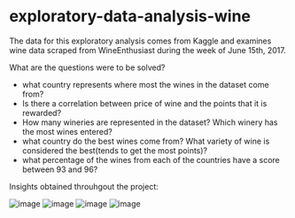 # exploratory-data-analysis-wine
The data for this exploratory analysis comes from Kaggle and examines wine data scraped from WineEnthusiast during the week of June 15th, 2017.

What are the questions were to be solved?
* what country represents where most the wines in the dataset come from?
* Is there a correlation between price of wine and the points that it is rewarded?
* How many wineries are represented in the dataset? Which winery has the most wines entered?
* what country do the best wines come from? What variety of wine is considered the best(tends to get the most points)?
* what percentage of the wines from each of the countries have a score between 93 and 96? 
 

Insights obtained throuhgout the project:

![image]("Images/histogram_points.png")
![image]("Images/boxplot_points.png")
![image]("Images/barchar_country.png")
![image]("Images/piechart_argentina.png")
